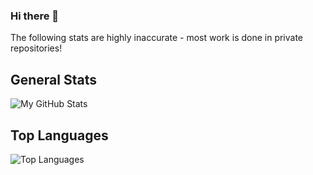 ### Hi there 👋

<!--
**Stausssi/Stausssi** is a ✨ _special_ ✨ repository because its `README.md` (this file) appears on your GitHub profile.

Here are some ideas to get you started:

- 🔭 I’m currently working on ...
- 🌱 I’m currently learning ...
- 👯 I’m looking to collaborate on ...
- 🤔 I’m looking for help with ...
- 💬 Ask me about ...
- 📫 How to reach me: ...
- 😄 Pronouns: ...
- ⚡ Fun fact: ...
-->

The following stats are highly inaccurate - most work is done in private repositories!

## General Stats
![My GitHub Stats](https://github-readme-stats.vercel.app/api?username=Stausssi&theme=aura)


## Top Languages
![Top Languages](https://github-readme-stats.vercel.app/api/top-langs/?username=Stausssi&theme=aura&layout=compact)
